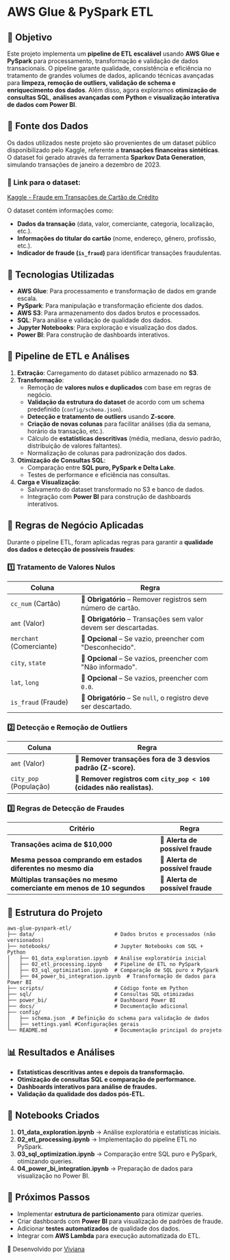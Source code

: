 # AWS Glue & PySpark ETL

## 📌 Objetivo
Este projeto implementa um **pipeline de ETL escalável** usando **AWS Glue e PySpark** para processamento, transformação e validação de dados transacionais. O pipeline garante qualidade, consistência e eficiência no tratamento de grandes volumes de dados, aplicando técnicas avançadas para **limpeza, remoção de outliers, validação de schema e enriquecimento dos dados**. Além disso, agora exploramos **otimização de consultas SQL**, **análises avançadas com Python** e **visualização interativa de dados com Power BI**.

## 🔹 Fonte dos Dados
Os dados utilizados neste projeto são provenientes de um dataset público disponibilizado pelo Kaggle, referente a **transações financeiras sintéticas**. O dataset foi gerado através da ferramenta **Sparkov Data Generation**, simulando transações de janeiro a dezembro de 2023.

### 📌 Link para o dataset:
[Kaggle - Fraude em Transações de Cartão de Crédito](https://www.kaggle.com/competitions/fraude-em-transaes-de-carto-de-crdito/data)

O dataset contém informações como:
- **Dados da transação** (data, valor, comerciante, categoria, localização, etc.).
- **Informações do titular do cartão** (nome, endereço, gênero, profissão, etc.).
- **Indicador de fraude (`is_fraud`)** para identificar transações fraudulentas.

## 🔹 Tecnologias Utilizadas
- **AWS Glue**: Para processamento e transformação de dados em grande escala.
- **PySpark**: Para manipulação e transformação eficiente dos dados.
- **AWS S3**: Para armazenamento dos dados brutos e processados.
- **SQL**: Para análise e validação de qualidade dos dados.
- **Jupyter Notebooks**: Para exploração e visualização dos dados.
- **Power BI**: Para construção de dashboards interativos.

## 🚀 Pipeline de ETL e Análises
1. **Extração**: Carregamento do dataset público armazenado no **S3**.
2. **Transformação**:
   - Remoção de **valores nulos e duplicados** com base em regras de negócio.
   - **Validação da estrutura do dataset** de acordo com um schema predefinido (`config/schema.json`).
   - **Detecção e tratamento de outliers** usando **Z-score**.
   - **Criação de novas colunas** para facilitar análises (dia da semana, horário da transação, etc.).
   - Cálculo de **estatísticas descritivas** (média, mediana, desvio padrão, distribuição de valores faltantes).
   - Normalização de colunas para padronização dos dados.
3. **Otimização de Consultas SQL**:
   - Comparação entre **SQL puro, PySpark e Delta Lake**.
   - Testes de performance e eficiência nas consultas.
4. **Carga e Visualização**:
   - Salvamento do dataset transformado no S3 e banco de dados.
   - Integração com **Power BI** para construção de dashboards interativos.

## 🔹 Regras de Negócio Aplicadas
Durante o pipeline ETL, foram aplicadas regras para garantir a **qualidade dos dados e detecção de possíveis fraudes**:

### **1️⃣ Tratamento de Valores Nulos**
| Coluna | Regra |
|--------|-------|
| `cc_num` (Cartão) | 🚨 **Obrigatório** – Remover registros sem número de cartão. |
| `amt` (Valor) | 🚨 **Obrigatório** – Transações sem valor devem ser descartadas. |
| `merchant` (Comerciante) | 🔹 **Opcional** – Se vazio, preencher com "Desconhecido". |
| `city`, `state` | 🔹 **Opcional** – Se vazios, preencher com "Não informado". |
| `lat`, `long` | 🔹 **Opcional** – Se vazios, preencher com `0.0`. |
| `is_fraud` (Fraude) | 🚨 **Obrigatório** – Se `null`, o registro deve ser descartado. |

### **2️⃣ Detecção e Remoção de Outliers**
| Coluna | Regra |
|--------|-------|
| `amt` (Valor) | 🚨 **Remover transações fora de 3 desvios padrão (Z-score).** |
| `city_pop` (População) | 🚨 **Remover registros com `city_pop < 100` (cidades não realistas).** |

### **3️⃣ Regras de Detecção de Fraudes**
| Critério | Regra |
|----------|-------|
| **Transações acima de $10,000** | 🚨 **Alerta de possível fraude** |
| **Mesma pessoa comprando em estados diferentes no mesmo dia** | 🚨 **Alerta de possível fraude** |
| **Múltiplas transações no mesmo comerciante em menos de 10 segundos** | 🚨 **Alerta de possível fraude** |

## 🔹 Estrutura do Projeto
```
aws-glue-pyspark-etl/
├── data/                          # Dados brutos e processados (não versionados)
├── notebooks/                     # Jupyter Notebooks com SQL + Python
│   ├── 01_data_exploration.ipynb  # Análise exploratória inicial
│   ├── 02_etl_processing.ipynb    # Pipeline de ETL no PySpark
│   ├── 03_sql_optimization.ipynb  # Comparação de SQL puro x PySpark
│   ├── 04_power_bi_integration.ipynb  # Transformação de dados para Power BI
├── scripts/                       # Código fonte em Python
├── sql/                           # Consultas SQL otimizadas
├── power_bi/                      # Dashboard Power BI
├── docs/                          # Documentação adicional
├── config/
│   ├── schema.json  # Definição do schema para validação de dados
│   ├── settings.yaml #Configurações gerais
└── README.md                      # Documentação principal do projeto
```

## 📊 Resultados e Análises
- **Estatísticas descritivas antes e depois da transformação.**
- **Otimização de consultas SQL e comparação de performance.**
- **Dashboards interativos para análise de fraudes.**
- **Validação da qualidade dos dados pós-ETL.**

## 📔 Notebooks Criados
1. **01_data_exploration.ipynb** → Análise exploratória e estatísticas iniciais.
2. **02_etl_processing.ipynb** → Implementação do pipeline ETL no PySpark.
3. **03_sql_optimization.ipynb** → Comparação entre SQL puro e PySpark, otimizando queries.
4. **04_power_bi_integration.ipynb** → Preparação de dados para visualização no Power BI.

## 🔄 Próximos Passos
- Implementar **estrutura de particionamento** para otimizar queries.
- Criar dashboards com **Power BI** para visualização de padrões de fraude.
- Adicionar **testes automatizados** de qualidade dos dados.
- Integrar com **AWS Lambda** para execução automatizada do ETL.

🚀 Desenvolvido por [Viviana](https://github.com/vivinfor)

